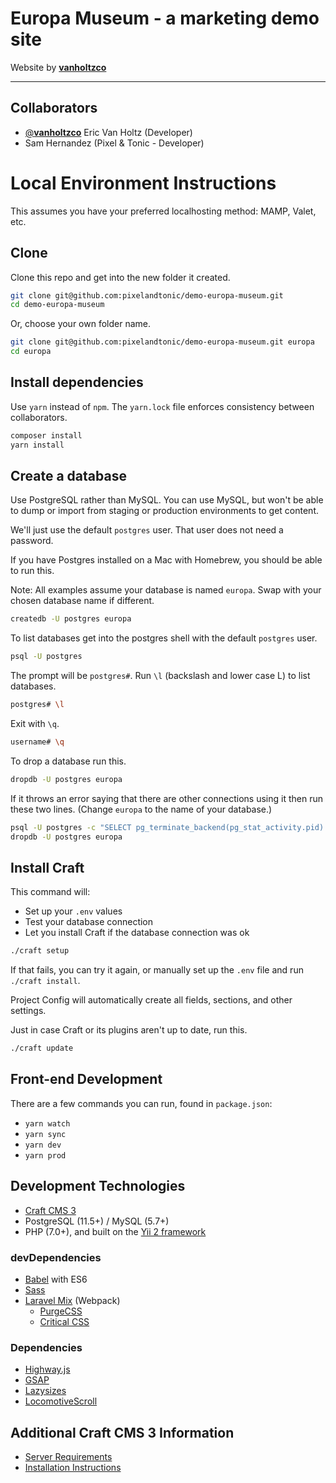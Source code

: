 # Europa Museum - a marketing demo site

Website by [**vanholtzco**](https://vanholtz.co)

---

## Collaborators
- [@**vanholtzco**](https://twitter.com/vanholtzco) Eric Van Holtz (Developer)
- Sam Hernandez (Pixel & Tonic - Developer)

# Local Environment Instructions

This assumes you have your preferred localhosting method: MAMP, Valet, etc.

## Clone

Clone this repo and get into the new folder it created.

```bash
git clone git@github.com:pixelandtonic/demo-europa-museum.git
cd demo-europa-museum
```

Or, choose your own folder name.

```bash
git clone git@github.com:pixelandtonic/demo-europa-museum.git europa
cd europa
```

## Install dependencies

Use `yarn` instead of `npm`. The `yarn.lock` file enforces consistency between collaborators.

```bash
composer install
yarn install
```

## Create a database

Use PostgreSQL rather than MySQL. You can use MySQL, but won't be able to dump or import from staging or production environments to get content.

We'll just use the default `postgres` user. That user does not need a password.

If you have Postgres installed on a Mac with Homebrew, you should be able to run this.

Note: All examples assume your database is named `europa`. Swap with your chosen database name if different.

```bash
createdb -U postgres europa
```

To list databases get into the postgres shell with the default `postgres` user.

```bash
psql -U postgres
```

The prompt will be `postgres#`. Run `\l` (backslash and lower case L)  to list databases.

```bash
postgres# \l
```

Exit with `\q`.

```bash
username# \q
```

To drop a database run this.

```bash
dropdb -U postgres europa
```

If it throws an error saying that there are other connections using it then run these two lines. (Change `europa` to the name of your database.)

```bash
psql -U postgres -c "SELECT pg_terminate_backend(pg_stat_activity.pid) FROM pg_stat_activity WHERE pg_stat_activity.datname = 'europa' AND pid <> pg_backend_pid();"
dropdb -U postgres europa
```

## Install Craft

This command will:

* Set up your `.env` values
* Test your database connection
* Let you install Craft if the database connection was ok

```bash
./craft setup
```

If that fails, you can try it again, or manually set up the `.env` file and run `./craft install`.

Project Config will automatically create all fields, sections, and other settings.

Just in case Craft or its plugins aren't up to date, run this.

```bash
./craft update
```

## Front-end Development

There are a few commands you can run, found in `package.json`:

* `yarn watch`
* `yarn sync`
* `yarn dev`
* `yarn prod`

## Development Technologies

- [Craft CMS 3](https://docs.craftcms.com/v3/)
- PostgreSQL (11.5+) / MySQL (5.7+)
- PHP (7.0+), and built on the [Yii 2 framework](https://www.yiiframework.com/)

### devDependencies
- [Babel](https://babeljs.io/) with ES6
- [Sass](https://sass-lang.com/)
- [Laravel Mix](https://github.com/JeffreyWay/laravel-mix#readme) (Webpack)
  - [PurgeCSS](https://github.com/spatie/laravel-mix-purgecss#readme)
  - [Critical CSS](https://github.com/riasvdv/laravel-mix-critical#readme)

### Dependencies
- [Highway.js](https://highway.js.org/)
- [GSAP](https://greensock.com/gsap)
- [Lazysizes](https://github.com/aFarkas/lazysizes#readme)
- [LocomotiveScroll](https://github.com/locomotivemtl/locomotive-scroll)

## Additional Craft CMS 3 Information

- [Server Requirements](https://docs.craftcms.com/v3/requirements.html)
- [Installation Instructions](https://docs.craftcms.com/v3/installation.html)
